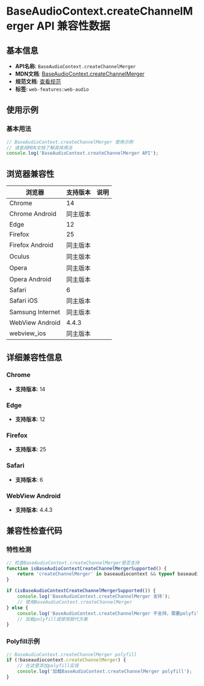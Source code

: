 # BaseAudioContext.createChannelMerger API 兼容性数据

## 基本信息

- **API名称**: `BaseAudioContext.createChannelMerger`
- **MDN文档**: [BaseAudioContext.createChannelMerger](https://developer.mozilla.org/docs/Web/API/BaseAudioContext/createChannelMerger)
- **规范文档**: [查看规范](https://webaudio.github.io/web-audio-api/#dom-baseaudiocontext-createchannelmerger)
- **标签**: `web-features:web-audio`

## 使用示例

### 基本用法

```javascript
// BaseAudioContext.createChannelMerger 使用示例
// 请查阅MDN文档了解具体用法
console.log('BaseAudioContext.createChannelMerger API');
```

## 浏览器兼容性

| 浏览器 | 支持版本 | 说明 |
|--------|----------|------|
| Chrome | 14 |  |
| Chrome Android | 同主版本 |  |
| Edge | 12 |  |
| Firefox | 25 |  |
| Firefox Android | 同主版本 |  |
| Oculus | 同主版本 |  |
| Opera | 同主版本 |  |
| Opera Android | 同主版本 |  |
| Safari | 6 |  |
| Safari iOS | 同主版本 |  |
| Samsung Internet | 同主版本 |  |
| WebView Android | 4.4.3 |  |
| webview_ios | 同主版本 |  |

## 详细兼容性信息

### Chrome

- **支持版本**: 14

### Edge

- **支持版本**: 12

### Firefox

- **支持版本**: 25

### Safari

- **支持版本**: 6

### WebView Android

- **支持版本**: 4.4.3

## 兼容性检查代码

### 特性检测

```javascript
// 检查BaseAudioContext.createChannelMerger是否支持
function isBaseAudioContextCreateChannelMergerSupported() {
    return 'createChannelMerger' in baseaudiocontext && typeof baseaudiocontext.createChannelMerger === 'function';
}

if (isBaseAudioContextCreateChannelMergerSupported()) {
    console.log('BaseAudioContext.createChannelMerger 支持');
    // 使用BaseAudioContext.createChannelMerger
} else {
    console.log('BaseAudioContext.createChannelMerger 不支持，需要polyfill');
    // 加载polyfill或使用替代方案
}
```

### Polyfill示例

```javascript
// BaseAudioContext.createChannelMerger polyfill
if (!baseaudiocontext.createChannelMerger) {
    // 在这里添加polyfill实现
    console.log('加载BaseAudioContext.createChannelMerger polyfill');
}
```

